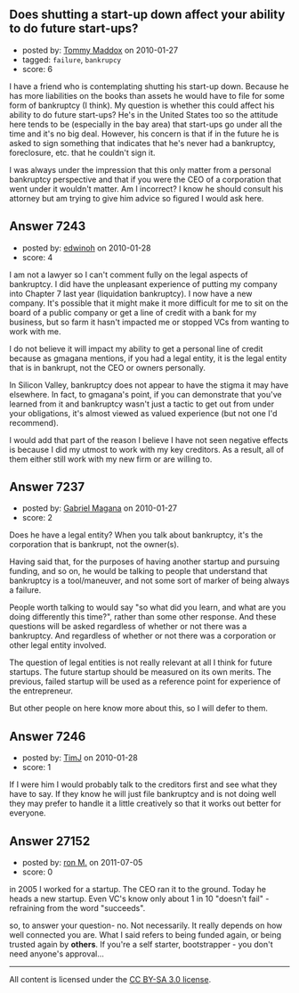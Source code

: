 ## Does shutting a start-up down affect your ability to do future start-ups?

- posted by: [Tommy Maddox](https://stackexchange.com/users/-1/1383-tommy-maddox) on 2010-01-27
- tagged: `failure`, `bankrupcy`
- score: 6

I have a friend who is contemplating shutting his start-up down.  Because he has more liabilities on the books than assets he would have to file for some form of bankruptcy (I think).  My question is whether this could affect his ability to do future start-ups?  He's in the United States too so the attitude here tends to be (especially in the bay area) that start-ups go under all the time and it's no big deal.  However, his concern is that if in the future he is asked to sign something that indicates that he's never had a bankruptcy, foreclosure, etc. that he couldn't sign it.

I was always under the impression that this only matter from a personal bankruptcy perspective and that if you were the CEO of a corporation that went under it wouldn't matter.  Am I incorrect?  I know he should consult his attorney but am trying to give him advice so figured I would ask here.


## Answer 7243

- posted by: [edwinoh](https://stackexchange.com/users/-1/1598-edwinoh) on 2010-01-28
- score: 4

I am not a lawyer so I can't comment fully on the legal aspects of bankruptcy.  I did have the unpleasant experience of putting my company into Chapter 7 last year (liquidation bankruptcy).  I now have a new company.  It's possible that it might make it more difficult for me to sit on the board of a public company or get a line of credit with a bank for my business, but so farm it hasn't impacted me or stopped VCs from wanting to work with me.

I do not believe it will impact my ability to get a personal line of credit because as gmagana mentions, if you had a legal entity, it is the legal entity that is in bankrupt, not the CEO or owners personally.

In Silicon Valley, bankruptcy does not appear to have the stigma it may have elsewhere.  In fact, to gmagana's point, if you can demonstrate that you've learned from it and bankruptcy wasn't just a tactic to get out from under your obligations, it's almost viewed as valued experience (but not one I'd recommend).

I would add that part of the reason I believe I have not seen negative effects is because I did my utmost to work with my key creditors.  As a result, all of them either still work with my new firm or are willing to.


## Answer 7237

- posted by: [Gabriel Magana](https://stackexchange.com/users/-1/1158-gabriel-magana) on 2010-01-27
- score: 2

Does he have a legal entity?  When you talk about bankruptcy, it's the corporation that is bankrupt, not the owner(s).

Having said that, for the purposes of having another startup and pursuing funding, and so on, he would be talking to people that understand that bankruptcy is a tool/maneuver, and not some sort of marker of being always a failure.

People worth talking to would say "so what did you learn, and what are you doing differently this time?", rather than some other response.  And these questions will be asked regardless of whether or not there was a bankruptcy.  And regardless of whether or not there was a corporation or other legal entity involved.

The question of legal entities is not really relevant at all I think for future startups.  The future startup should be measured on its own merits.  The previous, failed startup will be used as a reference point for experience of the entrepreneur.

But other people on here know more about this, so I will defer to them.


## Answer 7246

- posted by: [TimJ](https://stackexchange.com/users/-1/1172-timj) on 2010-01-28
- score: 1

If I were him I would probably talk to the creditors first and see what they have to say.  If they know he will just file bankruptcy and is not doing well they may prefer to handle it a little creatively so that it works out better for everyone.  


## Answer 27152

- posted by: [ron M.](https://stackexchange.com/users/-1/2122-ron-m) on 2011-07-05
- score: 0

in 2005 I worked for a startup.
The CEO ran it to the ground.
Today he heads a new startup.
Even VC's know only about 1 in 10 "doesn't fail" - refraining from the word "succeeds".

so, to answer your question- no. Not necessarily. It really depends on how well connected you are. What I said refers to being funded again, or being trusted again by **others**. If you're a self starter, bootstrapper - you don't need anyone's approval... 




---

All content is licensed under the [CC BY-SA 3.0 license](https://creativecommons.org/licenses/by-sa/3.0/).
